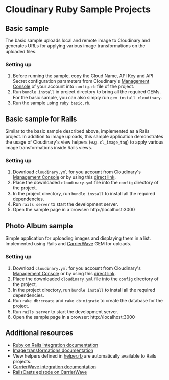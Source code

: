 # Cloudinary Ruby Sample Projects #

## Basic sample

The basic sample uploads local and remote image to Cloudinary and generates URLs for applying various image transformations on the uploaded files.

### Setting up

1. Before running the sample, copy the Cloud Name, API Key and API Secret configuration parameters from Cloudinary's [Management Console](https://cloudinary.com/console) of your account into `config.rb` file of the project.
1. Run `bundle install` in project directory to bring all the required GEMs. For the basic sample, you can also simply run `gem install cloudinary`.
1. Run the sample using `ruby basic.rb`.

## Basic sample for Rails

Similar to the basic sample described above, implemented as a Rails project. In addition to image uploads, this sample application demonstrates the usage of Cloudinary's view helpers (e.g. `cl_image_tag`) to apply various image transformations inside Rails views.

### Setting up

1. Download `cloudinary.yml` for you account from Cloudinary's [Management Console](https://cloudinary.com/console) or by using this [direct link](https://cloudinary.com/console/cloudinary.yml).
1. Place the downloaded `cloudinary.yml` file into the `config` directory of the project.
1. In the project directory, run `bundle install` to install all the required dependencies.
1. Run `rails server` to start the development server.
1. Open the sample page in a browser: http://localhost:3000

## Photo Album sample

Simple application for uploading images and displaying them in a list. Implemented using Rails and [CarrierWave](https://github.com/jnicklas/carrierwave) GEM for uploads.

### Setting up

1. Download `cloudinary.yml` for you account from Cloudinary's [Management Console](https://cloudinary.com/console) or by using this [direct link](https://cloudinary.com/console/cloudinary.yml).
1. Place the downloaded `cloudinary.yml` file into the `config` directory of the project.
1. In the project directory, run `bundle install` to install all the required dependencies.
1. Run `rake db:create` and `rake db:migrate` to create the database for the project.
1. Run `rails server` to start the development server.
1. Open the sample page in a browser: http://localhost:3000

## Additional resources ##

* [Ruby on Rails integration documentation](http://cloudinary.com/documentation/rails_integration)
* [Image transformations documentation](http://cloudinary.com/documentation/image_transformations)
* View helpers defined in [helper.rb](https://github.com/cloudinary/cloudinary_gem/blob/master/lib/cloudinary/helper.rb) are automatically available to Rails projects.
* [CarrierWave integration documentation](http://cloudinary.com/documentation/rails_integration#carrierwave)
* [RailsCasts episode on CarrierWave](http://railscasts.com/episodes/253-carrierwave-file-uploads)

